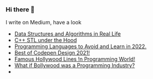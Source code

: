 ### Hi there 👋

I write on Medium, have a look
- [Data Structures and Algorithms in Real Life](https://zriyansh.medium.com/data-structures-and-algorithms-in-real-life-6b2b813d516e)
- [C++ STL under the Hood](https://zriyansh.medium.com/c-stl-under-the-hood-76290ca58bcb)
- [Programming Languages to Avoid and Learn in 2022.](https://zriyansh.medium.com/programming-languages-to-avoid-and-learn-in-2022-c8e2a1cdf427)
- [Best of Codepen Design 2021!](https://zriyansh.medium.com/best-of-codepen-designs-2021-1fba34e4a50e)
- [Famous Hollywood Lines !n Programming World!](https://zriyansh.medium.com/famous-hollywood-lines-n-software-industry-4b47785e9fd2)
- [What if Bollywood was a Programming Industry?](https://zriyansh.medium.com/what-if-bollywood-was-a-software-industry-b59db68eb069)
- 

